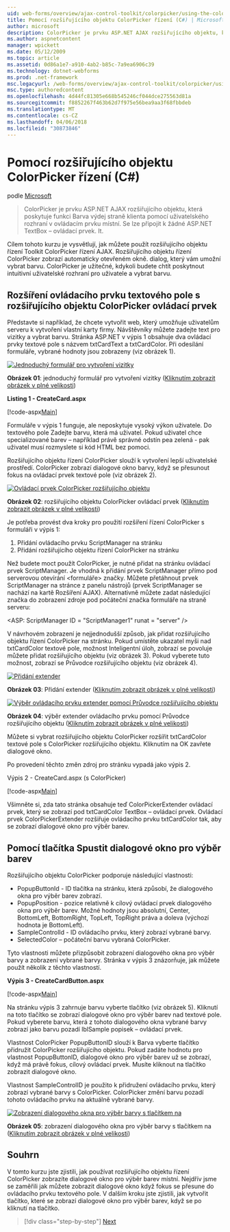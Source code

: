 ```yaml
---
uid: web-forms/overview/ajax-control-toolkit/colorpicker/using-the-colorpicker-control-extender-cs
title: Pomocí rozšiřujícího objektu ColorPicker řízení (C#) | Microsoft Docs
author: microsoft
description: ColorPicker je prvku ASP.NET AJAX rozšiřujícího objektu, která poskytuje funkci Barva výdej straně klienta pomocí uživatelského rozhraní v ovládacím prvku místní. Je možné připojit k žádné ASP.NET...
ms.author: aspnetcontent
manager: wpickett
ms.date: 05/12/2009
ms.topic: article
ms.assetid: 0d86a1e7-a910-4ab2-b85c-7a9ea6906c39
ms.technology: dotnet-webforms
ms.prod: .net-framework
msc.legacyurl: /web-forms/overview/ajax-control-toolkit/colorpicker/using-the-colorpicker-control-extender-cs
msc.type: authoredcontent
ms.openlocfilehash: 4d44fc81305e668b545246cf044dce275563d81a
ms.sourcegitcommit: f8852267f463b62d7f975e56bea9aa3f68fbbdeb
ms.translationtype: MT
ms.contentlocale: cs-CZ
ms.lasthandoff: 04/06/2018
ms.locfileid: "30873846"
---
```

<a name="using-the-colorpicker-control-extender-c"></a>Pomocí rozšiřujícího objektu ColorPicker řízení (C#)
====================
podle [Microsoft](https://github.com/microsoft)

> ColorPicker je prvku ASP.NET AJAX rozšiřujícího objektu, která poskytuje funkci Barva výdej straně klienta pomocí uživatelského rozhraní v ovládacím prvku místní. Se lze připojit k žádné ASP.NET TextBox – ovládací prvek. It.


Cílem tohoto kurzu je vysvětlují, jak můžete použít rozšiřujícího objektu řízení Toolkit ColorPicker řízení AJAX. Rozšiřujícího objektu řízení ColorPicker zobrazí automaticky otevřeném okně. dialog, který vám umožní vybrat barvu. ColorPicker je užitečné, kdykoli budete chtít poskytnout intuitivní uživatelské rozhraní pro uživatele a vybrat barvu.

## <a name="extending-a-textbox-control-with-the-colorpicker-control-extender"></a>Rozšíření ovládacího prvku textového pole s rozšiřujícího objektu ColorPicker ovládací prvek

Představte si například, že chcete vytvořit web, který umožňuje uživatelům serveru k vytvoření vlastní karty firmy. Návštěvníky můžete zadejte text pro vizitky a vybrat barvu. Stránka ASP.NET v výpis 1 obsahuje dva ovládací prvky textové pole s názvem txtCardText a txtCardColor. Při odesílání formuláře, vybrané hodnoty jsou zobrazeny (viz obrázek 1).


[![Jednoduchý formulář pro vytvoření vizitky](using-the-colorpicker-control-extender-cs/_static/image1.jpg)](using-the-colorpicker-control-extender-cs/_static/image1.png)

**Obrázek 01**: jednoduchý formulář pro vytvoření vizitky ([Kliknutím zobrazit obrázek v plné velikosti](using-the-colorpicker-control-extender-cs/_static/image2.png))


**Listing 1 - CreateCard.aspx**

[!code-aspx[Main](using-the-colorpicker-control-extender-cs/samples/sample1.aspx)]

Formuláře v výpis 1 funguje, ale neposkytuje vysoký výkon uživatele. Do textového pole Zadejte barvu, která má uživatel. Pokud uživatel chce specializované barev – například právě správné odstín pea zelená - pak uživatel musí rozmyslete si kód HTML bez pomoci.

Rozšiřujícího objektu řízení ColorPicker slouží k vytvoření lepší uživatelské prostředí. ColorPicker zobrazí dialogové okno barvy, když se přesunout fokus na ovládací prvek textové pole (viz obrázek 2).


[![Ovládací prvek ColorPicker rozšiřujícího objektu](using-the-colorpicker-control-extender-cs/_static/image2.jpg)](using-the-colorpicker-control-extender-cs/_static/image3.png)

**Obrázek 02**: rozšiřujícího objektu ColorPicker ovládací prvek ([Kliknutím zobrazit obrázek v plné velikosti](using-the-colorpicker-control-extender-cs/_static/image4.png))


Je potřeba provést dva kroky pro použití rozšíření řízení ColorPicker s formuláři v výpis 1:

1. Přidání ovládacího prvku ScriptManager na stránku
2. Přidání rozšiřujícího objektu řízení ColorPicker na stránku

Než budete moct použít ColorPicker, je nutné přidat na stránku ovládací prvek ScriptManager. Je vhodná k přidání prvek ScriptManager přímo pod serverovou otevírání &lt;formuláře&gt; značky. Můžete přetáhnout prvek ScriptManager na stránce z panelu nástrojů (prvek ScriptManager se nachází na kartě Rozšíření AJAX). Alternativně můžete zadat následující značka do zobrazení zdroje pod počáteční značka formuláře na straně serveru:

&lt;ASP: ScriptManager ID = "ScriptManager1" runat = "server" /&gt;

V návrhovém zobrazení je nejjednodušší způsob, jak přidat rozšiřujícího objektu řízení ColorPicker na stránku. Pokud umístěte ukazatel myši nad txtCardColor textové pole, možnost Inteligentní úloh, zobrazí se povoluje můžete přidat rozšiřujícího objektu (viz obrázek 3). Pokud vyberete tuto možnost, zobrazí se Průvodce rozšiřujícího objektu (viz obrázek 4).


[![Přidání extender](using-the-colorpicker-control-extender-cs/_static/image3.jpg)](using-the-colorpicker-control-extender-cs/_static/image5.png)

**Obrázek 03**: Přidání extender ([Kliknutím zobrazit obrázek v plné velikosti](using-the-colorpicker-control-extender-cs/_static/image6.png))


[![Výběr ovládacího prvku extender pomocí Průvodce rozšiřujícího objektu](using-the-colorpicker-control-extender-cs/_static/image4.jpg)](using-the-colorpicker-control-extender-cs/_static/image7.png)

**Obrázek 04**: výběr extender ovládacího prvku pomocí Průvodce rozšiřujícího objektu ([Kliknutím zobrazit obrázek v plné velikosti](using-the-colorpicker-control-extender-cs/_static/image8.png))


Můžete si vybrat rozšiřujícího objektu ColorPicker rozšířit txtCardColor textové pole s ColorPicker rozšiřujícího objektu. Kliknutím na OK zavřete dialogové okno.

Po provedení těchto změn zdroj pro stránku vypadá jako výpis 2.

Výpis 2 - CreateCard.aspx (s ColorPicker)

[!code-aspx[Main](using-the-colorpicker-control-extender-cs/samples/sample2.aspx)]

Všimněte si, zda tato stránka obsahuje teď ColorPickerExtender ovládací prvek, který se zobrazí pod txtCardColor TextBox – ovládací prvek. Ovládací prvek ColorPickerExtender rozšiřuje ovládacího prvku txtCardColor tak, aby se zobrazí dialogové okno pro výběr barev.

## <a name="using-a-button-to-launch-the-color-picker-dialog"></a>Pomocí tlačítka Spustit dialogové okno pro výběr barev

Rozšiřujícího objektu ColorPicker podporuje následující vlastnosti:

- PopupButtonId - ID tlačítka na stránku, která způsobí, že dialogového okna pro výběr barev zobrazí.
- PopupPosition - pozice relativně k cílový ovládací prvek dialogového okna pro výběr barev. Možné hodnoty jsou absolutní, Center, BottomLeft, BottomRight, TopLeft, TopRight práva a doleva (výchozí hodnota je BottomLeft).
- SampleControlId - ID ovládacího prvku, který zobrazí vybrané barvy.
- SelectedColor – počáteční barvu vybraná ColorPicker.

Tyto vlastnosti můžete přizpůsobit zobrazení dialogového okna pro výběr barvy a zobrazení vybrané barvy. Stránka v výpis 3 znázorňuje, jak můžete použít několik z těchto vlastností.

**Výpis 3 - CreateCardButton.aspx**

[!code-aspx[Main](using-the-colorpicker-control-extender-cs/samples/sample3.aspx)]

Na stránku výpis 3 zahrnuje barvu vyberte tlačítko (viz obrázek 5). Kliknutí na toto tlačítko se zobrazí dialogové okno pro výběr barev nad textové pole. Pokud vyberete barvu, která z tohoto dialogového okna vybrané barvy zobrazí jako barvu pozadí lblSample popisek – ovládací prvek.

Vlastnost ColorPicker PopupButtonID slouží k Barva vyberte tlačítko přidružit ColorPicker rozšiřujícího objektu. Pokud zadáte hodnotu pro vlastnost PopupButtonID, dialogové okno pro výběr barev už se zobrazí, když má právě fokus, cílový ovládací prvek. Musíte kliknout na tlačítko zobrazit dialogové okno.

Vlastnost SampleControlID je použito k přidružení ovládacího prvku, který zobrazí vybrané barvy s ColorPicker. ColorPicker změní barvu pozadí tohoto ovládacího prvku na aktuálně vybrané barvy.


[![Zobrazení dialogového okna pro výběr barvy s tlačítkem na](using-the-colorpicker-control-extender-cs/_static/image5.jpg)](using-the-colorpicker-control-extender-cs/_static/image9.png)

**Obrázek 05**: zobrazení dialogového okna pro výběr barvy s tlačítkem na ([Kliknutím zobrazit obrázek v plné velikosti](using-the-colorpicker-control-extender-cs/_static/image10.png))


## <a name="summary"></a>Souhrn

V tomto kurzu jste zjistili, jak používat rozšiřujícího objektu řízení ColorPicker zobrazíte dialogové okno pro výběr barev místní. Nejdřív jsme se zaměřili jak můžete zobrazit dialogové okno když fokus se přesune do ovládacího prvku textového pole. V dalším kroku jste zjistili, jak vytvořit tlačítko, které se zobrazí dialogové okno pro výběr barev, když se po kliknutí na tlačítko.

> [!div class="step-by-step"]
> [Next](using-the-colorpicker-control-extender-vb.md)
